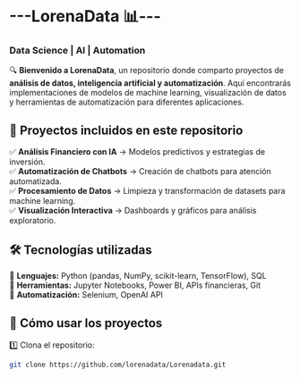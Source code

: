 # ---LorenaData 📊---
### **Data Science | AI | Automation**  

🔍 **Bienvenido a LorenaData**, un repositorio donde comparto proyectos de **análisis de datos, inteligencia artificial y automatización**. Aquí encontrarás implementaciones de modelos de machine learning, visualización de datos y herramientas de automatización para diferentes aplicaciones.  

## **📌 Proyectos incluidos en este repositorio**  
✅ **Análisis Financiero con IA** → Modelos predictivos y estrategias de inversión.  
✅ **Automatización de Chatbots** → Creación de chatbots para atención automatizada.  
✅ **Procesamiento de Datos** → Limpieza y transformación de datasets para machine learning.  
✅ **Visualización Interactiva** → Dashboards y gráficos para análisis exploratorio.  

## **🛠️ Tecnologías utilizadas**  
📌 **Lenguajes:** Python (pandas, NumPy, scikit-learn, TensorFlow), SQL  
📌 **Herramientas:** Jupyter Notebooks, Power BI, APIs financieras, Git  
📌 **Automatización:** Selenium, OpenAI API  

## **🚀 Cómo usar los proyectos**  
1️⃣ Clona el repositorio:  
   ```bash
   git clone https://github.com/lorenadata/Lorenadata.git
